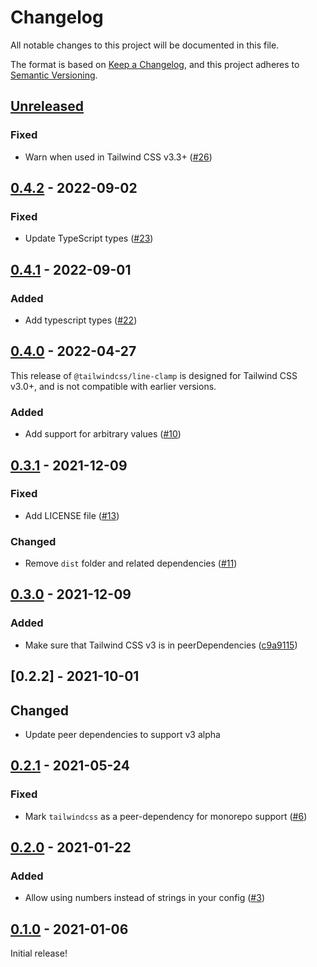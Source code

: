 # Changelog

All notable changes to this project will be documented in this file.

The format is based on [Keep a Changelog](https://keepachangelog.com/en/1.0.0/),
and this project adheres to [Semantic Versioning](https://semver.org/spec/v2.0.0.html).

## [Unreleased]

### Fixed

- Warn when used in Tailwind CSS v3.3+ ([#26](https://github.com/tailwindlabs/tailwindcss-line-clamp/pull/26))

## [0.4.2] - 2022-09-02

### Fixed

- Update TypeScript types ([#23](https://github.com/tailwindlabs/tailwindcss-line-clamp/pull/23))

## [0.4.1] - 2022-09-01

### Added

- Add typescript types ([#22](https://github.com/tailwindlabs/tailwindcss-line-clamp/pull/22))

## [0.4.0] - 2022-04-27

This release of `@tailwindcss/line-clamp` is designed for Tailwind CSS v3.0+, and is not compatible with earlier versions.

### Added

- Add support for arbitrary values ([#10](https://github.com/tailwindlabs/tailwindcss-line-clamp/pull/10))

## [0.3.1] - 2021-12-09

### Fixed

- Add LICENSE file ([#13](https://github.com/tailwindlabs/tailwindcss-line-clamp/pull/13))

### Changed

- Remove `dist` folder and related dependencies ([#11](https://github.com/tailwindlabs/tailwindcss-line-clamp/pull/11))

## [0.3.0] - 2021-12-09

### Added

- Make sure that Tailwind CSS v3 is in peerDependencies ([c9a9115](https://github.com/tailwindlabs/tailwindcss-line-clamp/commit/c9a9115))

## [0.2.2] - 2021-10-01

## Changed

- Update peer dependencies to support v3 alpha

## [0.2.1] - 2021-05-24

### Fixed

- Mark `tailwindcss` as a peer-dependency for monorepo support ([#6](https://github.com/tailwindlabs/tailwindcss-line-clamp/pull/6))

## [0.2.0] - 2021-01-22

### Added

- Allow using numbers instead of strings in your config ([#3](https://github.com/tailwindlabs/tailwindcss-line-clamp/pull/3))

## [0.1.0] - 2021-01-06

Initial release!

[unreleased]: https://github.com/tailwindlabs/tailwindcss-line-clamp/compare/v0.4.2...HEAD
[0.4.2]: https://github.com/tailwindlabs/tailwindcss-line-clamp/compare/v0.4.1...v0.4.2
[0.4.1]: https://github.com/tailwindlabs/tailwindcss-line-clamp/compare/v0.4.0...v0.4.1
[0.4.0]: https://github.com/tailwindlabs/tailwindcss-line-clamp/compare/v0.3.1...v0.4.0
[0.3.1]: https://github.com/tailwindlabs/tailwindcss-line-clamp/compare/v0.3.0...v0.3.1
[0.3.0]: https://github.com/tailwindlabs/tailwindcss-line-clamp/compare/v0.2.1...v0.3.0
[0.2.1]: https://github.com/tailwindlabs/tailwindcss-line-clamp/compare/v0.2.0...v0.2.1
[0.2.0]: https://github.com/tailwindlabs/tailwindcss-line-clamp/compare/v0.1.0...v0.2.0
[0.1.0]: https://github.com/tailwindlabs/tailwindcss-line-clamp/releases/tag/v0.1.0
